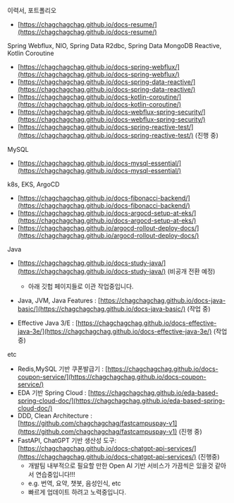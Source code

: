 이력서, 포트폴리오

- [https://chagchagchag.github.io/docs-resume/](https://chagchagchag.github.io/docs-resume/)

Spring Webflux, NIO, Spring Data R2dbc, Spring Data MongoDB Reactive, Kotlin Coroutine

- [https://chagchagchag.github.io/docs-spring-webflux/](https://chagchagchag.github.io/docs-spring-webflux/)
- [https://chagchagchag.github.io/docs-spring-data-reactive/](https://chagchagchag.github.io/docs-spring-data-reactive/)
- [https://chagchagchag.github.io/docs-kotlin-coroutine/](https://chagchagchag.github.io/docs-kotlin-coroutine/)
- [https://chagchagchag.github.io/docs-webflux-spring-security/](https://chagchagchag.github.io/docs-webflux-spring-security/)
- [https://chagchagchag.github.io/docs-spring-reactive-test/](https://chagchagchag.github.io/docs-spring-reactive-test/) (진행 중)

MySQL

- [https://chagchagchag.github.io/docs-mysql-essential/](https://chagchagchag.github.io/docs-mysql-essential/)

k8s, EKS, ArgoCD

- [https://chagchagchag.github.io/docs-fibonacci-backend/](https://chagchagchag.github.io/docs-fibonacci-backend/)
- [https://chagchagchag.github.io/docs-argocd-setup-at-eks/](https://chagchagchag.github.io/docs-argocd-setup-at-eks/)
- [https://chagchagchag.github.io/argocd-rollout-deploy-docs/](https://chagchagchag.github.io/argocd-rollout-deploy-docs/)

Java

- [https://chagchagchag.github.io/docs-study-java/](https://chagchagchag.github.io/docs-study-java/) (비공개 전환 예정)
  - 아래 깃헙 페이지들로 이관 작업중입니다.

- Java, JVM, Java Features : [https://chagchagchag.github.io/docs-java-basic/](https://chagchagchag.github.io/docs-java-basic/) (작업 중)
- Effective Java 3/E : [https://chagchagchag.github.io/docs-effective-java-3e/](https://chagchagchag.github.io/docs-effective-java-3e/) (작업 중)

etc

- Redis,MySQL 기반 쿠폰발급기 : [https://chagchagchag.github.io/docs-coupon-service/](https://chagchagchag.github.io/docs-coupon-service/)
- EDA 기반 Spring Cloud : [https://chagchagchag.github.io/eda-based-spring-cloud-doc/](https://chagchagchag.github.io/eda-based-spring-cloud-doc/)
- DDD, Clean Architecture : [https://github.com/chagchagchag/fastcampuspay-v1](https://github.com/chagchagchag/fastcampuspay-v1) (진행 중)
- FastAPI, ChatGPT 기반 생산성 도구: [https://chagchagchag.github.io/docs-chatgpt-api-services/](https://chagchagchag.github.io/docs-chatgpt-api-services/) (진행중)
  - 개발팀 내부적으로 필요할 만한 Open AI 기반 서비스가 가끔씩은 있을것 같아서 연습중입니다!!! 
  - e.g. 번역, 요약, 챗봇, 음성인식, etc
  - 빠르게 업데이트 하려고 노력중입니다.



